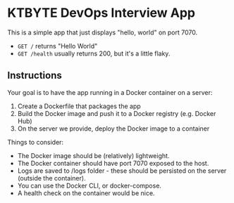 # KTBYTE DevOps Interview App

This is a simple app that just displays "hello, world" on port 7070.

* `GET /` returns "Hello World"
* `GET /health` usually returns 200, but it's a little flaky.

## Instructions

Your goal is to have the app running in a Docker container on a server:

1. Create a Dockerfile that packages the app
2. Build the Docker image and push it to a Docker registry (e.g. Docker Hub)
3. On the server we provide, deploy the Docker image to a container

Things to consider:

- The Docker image should be (relatively) lightweight.
- The Docker container should have port 7070 exposed to the host.
- Logs are saved to /logs folder - these should be persisted on the server (outside the container).
- You can use the Docker CLI, or docker-compose.
- A health check on the container would be nice.
